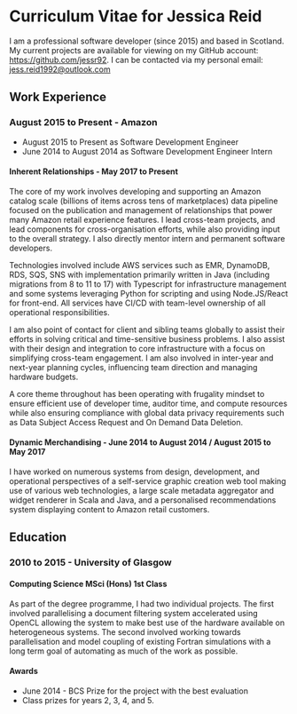 # Curriculum Vitae for Jessica Reid

I am a professional software developer (since 2015) and based in Scotland. My current projects are available for
viewing on my GitHub account: https://github.com/jessr92. I can be contacted via my personal email:
jess.reid1992@outlook.com

## Work Experience

### August 2015 to Present - Amazon

* August 2015 to Present as Software Development Engineer
* June 2014 to August 2014 as Software Development Engineer Intern

#### Inherent Relationships - May 2017 to Present

The core of my work involves developing and supporting an Amazon catalog scale (billions of items across tens of
marketplaces) data pipeline focused on the publication and management of relationships that power many Amazon retail
experience features. I lead cross-team projects, and lead components for cross-organisation efforts, while also
providing input to the overall strategy. I also directly mentor intern and permanent software developers.

Technologies involved include AWS services such as EMR, DynamoDB, RDS, SQS, SNS with implementation primarily written
in Java (including migrations from 8 to 11 to 17) with Typescript for infrastructure management and some systems
leveraging Python for scripting and using Node.JS/React for front-end.  All services have CI/CD with team-level 
ownership of all operational responsibilities.

I am also point of contact for client and sibling teams globally to assist their efforts in solving critical and
time-sensitive business problems. I also assist with their design and integration to core infrastructure with a focus
on simplifying cross-team engagement. I am also involved in inter-year and next-year planning cycles, influencing team
direction and managing hardware budgets.

A core theme throughout has been operating with frugality mindset to ensure efficient use of developer time, auditor
time, and compute resources while also ensuring compliance with global data privacy requirements such as Data Subject
Access Request and On Demand Data Deletion.

#### Dynamic Merchandising - June 2014 to August 2014 / August 2015 to May 2017

I have worked on numerous systems from design, development, and operational perspectives of a self-service graphic
creation web tool making use of various web technologies, a large scale metadata aggregator and widget renderer in
Scala and Java, and a personalised recommendations system displaying content to Amazon retail customers.

## Education

### 2010 to 2015 - University of Glasgow

#### Computing Science MSci (Hons) 1st Class

As part of the degree programme, I had two individual projects. The first involved parallelising a document filtering
system accelerated using OpenCL allowing the system to make best use of the hardware available on heterogeneous systems.
The second involved working towards parallelisation and model coupling of existing Fortran simulations with a long term
goal of automating as much of the work as possible.

#### Awards

* June 2014 - BCS Prize for the project with the best evaluation
* Class prizes for years 2, 3, 4, and 5.
